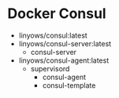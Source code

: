 Docker Consul
=============

- linyows/consul:latest
- linyows/consul-server:latest
    - consul-server
- linyows/consul-agent:latest
    - supervisord
        - consul-agent
        - consul-template
